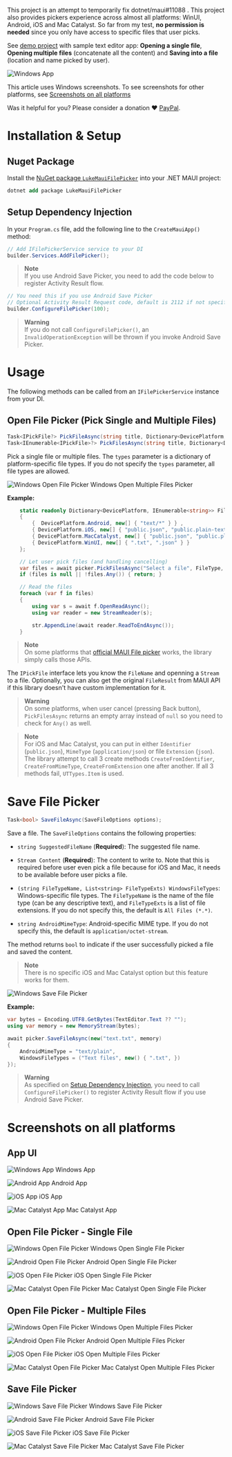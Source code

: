 This project is an attempt to temporarily fix dotnet/maui#11088 . This project also provides pickers experience across almost all platforms: WinUI, Android, iOS and Mac Catalyst. So far from my test, **no permission is needed** since you only have access to specific files that user picks.

See [demo project](./LukeMauiFilePicker.Demo/) with sample text editor app: **Opening a single file**, **Opening multiple files** (concatenate all the content) and **Saving into a file** (location and name picked by user).

![Windows App](./imgs/win-app.png)

This article uses Windows screenshots. To see screenshots for other platforms, see [Screenshots on all platforms](#screenshots-on-all-platforms)

Was it helpful for you? Please consider a donation ❤️ [PayPal](https://paypal.me/datvm).

# Installation & Setup

## Nuget Package

Install the [NuGet package `LukeMauiFilePicker`](https://www.nuget.org/packages/LukeMauiFilePicker) into your .NET MAUI project:

```ps
dotnet add package LukeMauiFilePicker
```

## Setup Dependency Injection

In your `Program.cs` file, add the following line to the `CreateMauiApp()` method:

```cs
// Add IFilePickerService service to your DI
builder.Services.AddFilePicker();
```

> **Note**  
> If you use Android Save Picker, you need to add the code below to register Activity Result flow.

```cs
// You need this if you use Android Save Picker
// Optional Activity Result Request code, default is 2112 if not specified
builder.ConfigureFilePicker(100);
```

> **Warning**  
> If you do not call `ConfigureFilePicker()`, an `InvalidOperationException` will be thrown if you invoke Android Save Picker.

# Usage

The following methods can be called from an `IFilePickerService` instance from your DI.

## Open File Picker (Pick Single and Multiple Files)

```cs
Task<IPickFile?> PickFileAsync(string title, Dictionary<DevicePlatform, IEnumerable<string>>? types);
Task<IEnumerable<IPickFile>?> PickFilesAsync(string title, Dictionary<DevicePlatform, IEnumerable<string>>? types, bool multiple);
```

Pick a single file or multiple files. The `types` parameter is a dictionary of platform-specific file types. If you do not specify the `types` parameter, all file types are allowed.

![Windows Open File Picker](./imgs/win-pick-multi.png)
Windows Open Multiple Files Picker

**Example:**

```cs
    static readonly Dictionary<DevicePlatform, IEnumerable<string>> FileType = new()
    {
        {  DevicePlatform.Android, new[] { "text/*" } } ,
        { DevicePlatform.iOS, new[] { "public.json", "public.plain-text" } },
        { DevicePlatform.MacCatalyst, new[] { "public.json", "public.plain-text" } },
        { DevicePlatform.WinUI, new[] { ".txt", ".json" } }
    };

    // Let user pick files (and handling cancelling)
    var files = await picker.PickFilesAsync("Select a file", FileType, true);
    if (files is null || !files.Any()) { return; }

    // Read the files
    foreach (var f in files)
    {
        using var s = await f.OpenReadAsync();
        using var reader = new StreamReader(s);

        str.AppendLine(await reader.ReadToEndAsync());
    }
```

> **Note**  
> On some platforms that [official MAUI File picker](https://learn.microsoft.com/en-us/dotnet/maui/platform-integration/storage/file-picker) works, the library simply calls those APIs.

The `IPickFile` interface lets you know the `FileName` and openning a `Stream` to a file. Optionally, you can also get the original `FileResult` from MAUI API if this library doesn't have custom implementation for it.

> **Warning**  
> On some platforms, when user cancel (pressing Back button), `PickFilesAsync` returns an empty array instead of `null` so you need to check for `Any()` as well.

> **Note**  
> For iOS and Mac Catalyst, you can put in either `Identifier` (`public.json`), `MimeType` (`application/json`) or file `Extension` (`json`). The library attempt to call 3 create methods `CreateFromIdentifier`, `CreateFromMimeType`, `CreateFromExtension` one after another. If all 3 methods fail, `UTTypes.Item` is used.

# Save File Picker

```cs
Task<bool> SaveFileAsync(SaveFileOptions options);
```

Save a file. The `SaveFileOptions` contains the following properties:

- `string SuggestedFileName` (**Required**): The suggested file name.

- `Stream Content` (**Required**): The content to write to. Note that this is required before user even pick a file because for iOS and Mac, it needs to be available before user picks a file.

- `(string FileTypeName, List<string> FileTypeExts) WindowsFileTypes`: Windows-specific file types. The `FileTypeName` is the name of the file type (can be any descriptive text), and `FileTypeExts` is a list of file extensions. If you do not specify this, the default is `All Files (*.*)`.

- `string AndroidMimeType`: Android-specific MIME type. If you do not specify this, the default is `application/octet-stream`.

The method returns `bool` to indicate if the user successfully picked a file and saved the content.

> **Note**  
> There is no specific iOS and Mac Catalyst option but this feature works for them.

![Windows Save File Picker](./imgs/win-save.png)

**Example:**

```cs
var bytes = Encoding.UTF8.GetBytes(TextEditor.Text ?? "");
using var memory = new MemoryStream(bytes);

await picker.SaveFileAsync(new("text.txt", memory)
{
    AndroidMimeType = "text/plain",
    WindowsFileTypes = ("Text files", new() { ".txt", })
});
```

> **Warning**  
> As specified on [Setup Dependency Injection](#setup-dependency-injection), you need to call `ConfigureFilePicker()` to register Activity Result flow if you use Android Save Picker.

# Screenshots on all platforms

## App UI

![Windows App](./imgs/win-app.png)
Windows App

![Android App](./imgs/and-ui.png)
Android App

![iOS App](./imgs/ios-ui.png)
iOS App

![Mac Catalyst App](./imgs/mac-ui.png)
Mac Catalyst App

## Open File Picker - Single File

![Windows Open File Picker](./imgs/win-pick-single.png)
Windows Open Single File Picker

![Android Open File Picker](./imgs/and-pick-single.png)
Android Open Single File Picker

![iOS Open File Picker](./imgs/ios-pick-single.png)
iOS Open Single File Picker

![Mac Catalyst Open File Picker](./imgs/mac-pick-single.png)
Mac Catalyst Open Single File Picker

## Open File Picker - Multiple Files

![Windows Open File Picker](./imgs/win-pick-multi.png)
Windows Open Multiple Files Picker

![Android Open File Picker](./imgs/and-pick-multi.png)
Android Open Multiple Files Picker

![iOS Open File Picker](./imgs/ios-pick-multi.png)
iOS Open Multiple Files Picker

![Mac Catalyst Open File Picker](./imgs/mac-pick-multi.png)
Mac Catalyst Open Multiple Files Picker

## Save File Picker

![Windows Save File Picker](./imgs/win-save.png)
Windows Save File Picker

![Android Save File Picker](./imgs/and-save.png)
Android Save File Picker

![iOS Save File Picker](./imgs/ios-save.png)
iOS Save File Picker

![Mac Catalyst Save File Picker](./imgs/mac-save.png)
Mac Catalyst Save File Picker
